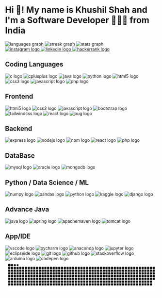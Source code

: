 <!-- Start Generation Here -->
<!DOCTYPE html>
<html lang="en">
<head>
    <meta charset="UTF-8">
    <meta name="viewport" content="width=device-width, initial-scale=1.0">
    <title>Khushil Shah's Portfolio</title>
   <script src="https://cdn.tailwindcss.com"></script>
</head>
<body class="bg-gray-100 text-gray-800">
    <div class="container mx-auto p-4">
        <h1 class="text-8xl font-bold text-left">Hi 👋! My name is Khushil Shah and I'm a Software Developer 👨🏻‍🎓 from India</h1>
        <div class="flex justify-center space-x-4 my-4">
            <img src="https://github-readme-stats.vercel.app/api/top-langs?username=Khushil-21&locale=en&hide_title=false&layout=compact&card_width=320&langs_count=10&theme=codeSTACKr&hide_border=true" class="h-64" alt="languages graph" />
            <img src="https://streak-stats.demolab.com?user=Khushil-21&locale=en&mode=daily&theme=codeSTACKr&hide_border=true&border_radius=10&date_format=j M[ Y]" class="h-52" alt="streak graph" />
            <img src="https://github-readme-stats.vercel.app/api?username=Khushil-21&hide_title=false&hide_rank=false&show_icons=true&include_all_commits=true&count_private=true&disable_animations=false&theme=codeSTACKr&locale=en&hide_border=true" class="h-56" alt="stats graph" />
        </div>
        <div class="flex justify-center space-x-4 my-4">
            <a href="https://www.instagram.com/k.hushil21/" target="_blank">
                <img src="https://img.shields.io/static/v1?message=Instagram&logo=instagram&label=&color=fb0aff&logoColor=white&labelColor=&style=for-the-badge" class="h-1" alt="instagram logo" />
            </a>
            <a href="https://www.linkedin.com/in/khushil-hitesh-shah/" target="_blank">
                <img src="https://img.shields.io/static/v1?message=LinkedIn&logo=linkedin&label=&color=0055ff&logoColor=white&labelColor=&style=for-the-badge" class="h-9" alt="linkedin logo" />
            </a>
            <a href="https://www.hackerrank.com/evilPROgramer" target="_blank">
                <img src="https://img.shields.io/static/v1?message=HackerRank&logo=hackerrank&label=&color=00a331&logoColor=black&labelColor=&style=for-the-badge" class="h-9" alt="hackerrank logo" />
            </a>
        </div>
        <h2 class="text-2xl font-semibold text-left mt-8">Coding Languages</h2>
        <div class="flex flex-wrap my-4">
            <img src="https://cdn.jsdelivr.net/gh/devicons/devicon/icons/c/c-original.svg" class="h-10 mx-2" alt="c logo" />
            <img src="https://cdn.jsdelivr.net/gh/devicons/devicon/icons/cplusplus/cplusplus-original.svg" class="h-10 mx-2" alt="cplusplus logo" />
            <img src="https://cdn.jsdelivr.net/gh/devicons/devicon/icons/java/java-original.svg" class="h-10 mx-2" alt="java logo" />
            <img src="https://cdn.jsdelivr.net/gh/devicons/devicon/icons/python/python-original.svg" class="h-10 mx-2" alt="python logo" />
            <img src="https://cdn.simpleicons.org/html5/E34F26" class="h-10 mx-2" alt="html5 logo" />
            <img src="https://cdn.simpleicons.org/css3/1572B6" class="h-10 mx-2" alt="css3 logo" />
            <img src="https://cdn.simpleicons.org/javascript/F7DF1E" class="h-10 mx-2" alt="javascript logo" />
            <img src="https://cdn.jsdelivr.net/gh/devicons/devicon/icons/php/php-original.svg" class="h-10 mx-2" alt="php logo" />
        </div>
        <h2 class="text-2xl font-semibold text-right mt-8">Frontend</h2>
        <div class="flex flex-wrap justify-end my-4">
            <img src="https://cdn.simpleicons.org/html5/E34F26" class="h-10 mx-2" alt="html5 logo" />
            <img src="https://cdn.simpleicons.org/css3/1572B6" class="h-10 mx-2" alt="css3 logo" />
            <img src="https://cdn.simpleicons.org/javascript/F7DF1E" class="h-10 mx-2" alt="javascript logo" />
            <img src="https://cdn.jsdelivr.net/gh/devicons/devicon/icons/bootstrap/bootstrap-original.svg" class="h-10 mx-2" alt="bootstrap logo" />
            <img src="https://cdn.simpleicons.org/tailwindcss/06B6D4" class="h-10 mx-2" alt="tailwindcss logo" />
            <img src="https://cdn.jsdelivr.net/gh/devicons/devicon/icons/react/react-original.svg" class="h-10 mx-2" alt="react logo" />
            <img src="https://skillicons.dev/icons?i=pug" class="h-10 mx-2" alt="pug logo" />
        </div>
        <h2 class="text-2xl font-semibold text-left mt-8">Backend</h2>
        <div class="flex flex-wrap my-4">
            <img src="https://img.shields.io/badge/Express-000000?logo=express&logoColor=white&style=for-the-badge" class="h-10 mx-2" alt="express logo" />
            <img src="https://cdn.simpleicons.org/nodedotjs/339933" class="h-10 mx-2" alt="nodejs logo" />
            <img src="https://cdn.jsdelivr.net/gh/devicons/devicon/icons/npm/npm-original-wordmark.svg" class="h-10 mx-2" alt="npm logo" />
            <img src="https://cdn.jsdelivr.net/gh/devicons/devicon/icons/react/react-original.svg" class="h-10 mx-2" alt="react logo" />
            <img src="https://cdn.jsdelivr.net/gh/devicons/devicon/icons/php/php-original.svg" class="h-10 mx-2" alt="php logo" />
        </div>
        <h2 class="text-2xl font-semibold text-right mt-8">DataBase</h2>
        <div class="flex flex-wrap justify-end my-4">
            <img src="https://cdn.simpleicons.org/mysql/4479A1" class="h-10 mx-2" alt="mysql logo" />
            <img src="https://cdn.simpleicons.org/oracle/F80000" class="h-10 mx-2" alt="oracle logo" />
            <img src="https://img.shields.io/badge/MongoDB-47A248?logo=mongodb&logoColor=white&style=for-the-badge" class="h-10 mx-2" alt="mongodb logo" />
        </div>
        <h2 class="text-2xl font-semibold text-left mt-8">Python / Data Science / ML</h2>
        <div class="flex flex-wrap my-4">
            <img src="https://cdn.jsdelivr.net/gh/devicons/devicon/icons/numpy/numpy-original.svg" class="h-10 mx-2" alt="numpy logo" />
            <img src="https://cdn.jsdelivr.net/gh/devicons/devicon/icons/pandas/pandas-original.svg" class="h-10 mx-2" alt="pandas logo" />
            <img src="https://cdn.jsdelivr.net/gh/devicons/devicon/icons/python/python-original.svg" class="h-10 mx-2" alt="python logo" />
            <img src="https://cdn.simpleicons.org/kaggle/20BEFF" class="h-10 mx-2" alt="kaggle logo" />
            <img src="https://img.shields.io/badge/Django-092E20?logo=django&logoColor=white&style=for-the-badge" class="h-10 mx-2" alt="django logo" />
        </div>
        <h2 class="text-2xl font-semibold text-right mt-8">Advance Java</h2>
        <div class="flex flex-wrap justify-end my-4">
            <img src="https://cdn.jsdelivr.net/gh/devicons/devicon/icons/java/java-original.svg" class="h-10 mx-2" alt="java logo" />
            <img src="https://cdn.simpleicons.org/spring/6DB33F" class="h-10 mx-2" alt="spring logo" />
            <img src="https://img.shields.io/badge/Apache Maven-C71A36?logo=apachemaven&logoColor=white&style=for-the-badge" class="h-10 mx-2" alt="apachemaven logo" />
            <img src="https://cdn.jsdelivr.net/gh/devicons/devicon/icons/tomcat/tomcat-original.svg" class="h-10 mx-2" alt="tomcat logo" />
        </div>
        <h2 class="text-2xl font-semibold text-left mt-8">App/IDE</h2>
        <div class="flex flex-wrap my-4">
            <img src="https://cdn.jsdelivr.net/gh/devicons/devicon/icons/vscode/vscode-original.svg" class="h-10 mx-2" alt="vscode logo" />
            <img src="https://cdn.jsdelivr.net/gh/devicons/devicon/icons/pycharm/pycharm-original.svg" class="h-10 mx-2" alt="pycharm logo" />
            <img src="https://cdn.simpleicons.org/anaconda/44A833" class="h-10 mx-2" alt="anaconda logo" />
            <img src="https://cdn.simpleicons.org/jupyter/F37626" class="h-10 mx-2" alt="jupyter logo" />
            <img src="https://skillicons.dev/icons?i=eclipse" class="h-10 mx-2" alt="eclipseide logo" />
            <img src="https://skillicons.dev/icons?i=git" class="h-10 mx-2" alt="git logo" />
            <img src="https://skillicons.dev/icons?i=github" class="h-10 mx-2" alt="github logo" />
            <img src="https://skillicons.dev/icons?i=stackoverflow" class="h-10 mx-2" alt="stackoverflow logo" />
            <img src="https://skillicons.dev/icons?i=arduino" class="h-10 mx-2" alt="arduino logo" />
            <img src="https://skillicons.dev/icons?i=codepen" class="h-10 mx-2" alt="codepen logo" />
        </div>
        <picture>
            <source media="(prefers-color-scheme: dark)" srcset="https://raw.githubusercontent.com/Khushil-21/Khushil-21/output/github-contribution-grid-snake-dark.svg">
            <source media="(prefers-color-scheme: light)" srcset="https://raw.githubusercontent.com/Khushil-21/Khushil-21/output/github-contribution-grid-snake.svg">
            <img alt="github contribution grid snake animation" src="https://raw.githubusercontent.com/Khushil-21/Khushil-21/output/github-contribution-grid-snake.svg">
        </picture>
    </div>
</body>
</html>
<!-- End Generation Here -->
